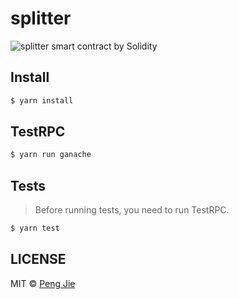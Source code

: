 # splitter

![splitter smart contract by Solidity](https://flat.badgen.net/badge/ethereum/solidity/grey)

## Install

```sh
$ yarn install
```

## TestRPC

```sh
$ yarn run ganache
```

## Tests

> Before running tests, you need to run TestRPC.

```sh
$ yarn test
```

## LICENSE

MIT © [Peng Jie](https://github.com/neighborhood999/)
